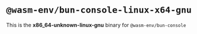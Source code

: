 # `@wasm-env/bun-console-linux-x64-gnu`

This is the **x86_64-unknown-linux-gnu** binary for `@wasm-env/bun-console`
